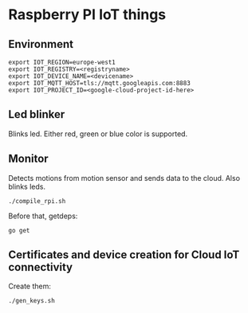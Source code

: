 # Raspberry PI IoT things

## Environment
```
export IOT_REGION=europe-west1
export IOT_REGISTRY=<registryname>
export IOT_DEVICE_NAME=<devicename>
export IOT_MQTT_HOST=tls://mqtt.googleapis.com:8883
export IOT_PROJECT_ID=<google-cloud-project-id-here>
```
## Led blinker

Blinks led. Either red, green or blue color is supported.

## Monitor

Detects motions from motion sensor and sends data to the cloud. Also blinks leds.
```
./compile_rpi.sh
```

Before that, getdeps:
```
go get
```

## Certificates and device creation for Cloud IoT connectivity

Create them:
```
./gen_keys.sh
```